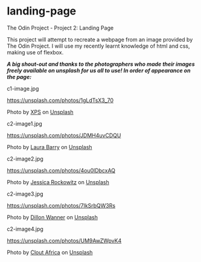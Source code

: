 # landing-page
The Odin Project - Project 2: Landing Page 


This project will attempt to recreate a webpage from an image provided by The Odin Project.  I will use my recently learnt knowledge of html and css, making use of flexbox.

***A big shout-out and thanks to the photographers who made their images freely available on unsplash for us all to use!  In order of appearance on the page:***

c1-image.jpg

https://unsplash.com/photos/1gLdTsX3_70

Photo by <a href="https://unsplash.com/@xps?utm_source=unsplash&utm_medium=referral&utm_content=creditCopyText">XPS</a> on <a href="https://unsplash.com/?utm_source=unsplash&utm_medium=referral&utm_content=creditCopyText">Unsplash</a>
  

c2-image1.jpg

https://unsplash.com/photos/JDMH4uvCDQU

  Photo by <a href="https://unsplash.com/@lauraashtonashley?utm_source=unsplash&utm_medium=referral&utm_content=creditCopyText">Laura Barry</a> on <a href="https://unsplash.com/?utm_source=unsplash&utm_medium=referral&utm_content=creditCopyText">Unsplash</a>
  
c2-image2.jpg

  https://unsplash.com/photos/4ou0lDbcxAQ

  Photo by <a href="https://unsplash.com/@jessicarockowitz?utm_source=unsplash&utm_medium=referral&utm_content=creditCopyText">Jessica Rockowitz</a> on <a href="https://unsplash.com/?utm_source=unsplash&utm_medium=referral&utm_content=creditCopyText">Unsplash</a>
  
  c2-image3.jpg

  https://unsplash.com/photos/7IkSrbQW3Rs

  Photo by <a href="https://unsplash.com/@dillydallying?utm_source=unsplash&utm_medium=referral&utm_content=creditCopyText">Dillon Wanner</a> on <a href="https://unsplash.com/?utm_source=unsplash&utm_medium=referral&utm_content=creditCopyText">Unsplash</a>
  
  c2-image4.jpg

  https://unsplash.com/photos/UM9AwZWpvK4

  Photo by <a href="https://unsplash.com/@cloutafrica?utm_source=unsplash&utm_medium=referral&utm_content=creditCopyText">Clout Africa</a> on <a href="https://unsplash.com/?utm_source=unsplash&utm_medium=referral&utm_content=creditCopyText">Unsplash</a>
  